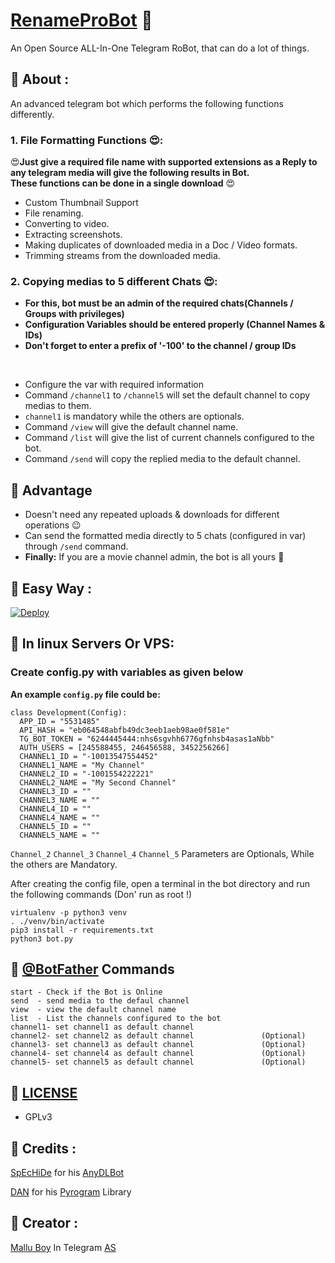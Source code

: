 
# [RenameProBot](https://github.com/m4mallu/renameprobot) 🤖

An Open Source ALL-In-One Telegram RoBot, that can do a lot of things.


## 💠 About :
An advanced telegram bot which performs the following functions differently.

### 1. File Formatting Functions 😍:

😍**Just give a required file name with supported extensions as a Reply to any telegram media will give the following
results in Bot.  
These functions can be done in a single download** 😍

- Custom Thumbnail Support
- File renaming.
- Converting to video.
- Extracting screenshots.
- Making duplicates of downloaded media in a Doc / Video formats.  
- Trimming streams from the downloaded media.

### 2. Copying medias to 5 different Chats 😍:
- **For this, bot must be an admin of the required chats(Channels / Groups with privileges)**  
- **Configuration Variables should be entered properly (Channel Names & IDs)**  
- **Don't forget to enter a prefix of '-100' to the channel / group IDs**

<br />

- Configure the var with required information
- Command ```/channel1``` to ```/channel5``` will set the default channel to copy medias to them.
- ```channel1``` is mandatory while the others are optionals.
- Command ```/view``` will give the default channel name.
- Command ```/list``` will give the list of current channels configured to the bot.
- Command ```/send``` will copy the replied media to the default channel.

## 💠 Advantage
- Doesn't need any repeated uploads & downloads for different operations 😉
- Can send the formatted media directly to 5 chats (configured in var) through ```/send``` command.
- **Finally:** If you are a movie channel admin, the bot is all yours 🥳

## 💠 Easy Way :

[![Deploy](https://www.herokucdn.com/deploy/button.svg)](https://heroku.com/deploy?template=https://github.com/bbarun7777/renameprobot)

## 💠 In linux Servers Or VPS:

### Create **config.py** with variables as given below

**An example `config.py` file could be:**

```
class Development(Config):
  APP_ID = "5531485"
  API_HASH = "eb064548abfb49dc3eeb1aeb98ae0f581e"
  TG_BOT_TOKEN = "6244445444:nhs6sgvhh6776gfnhsb4asas1aNbb"
  AUTH_USERS = [245588455, 246456588, 3452256266]
  CHANNEL1_ID = "-10013547554452"                            
  CHANNEL1_NAME = "My Channel"
  CHANNEL2_ID = "-1001554222221"
  CHANNEL2_NAME = "My Second Channel"
  CHANNEL3_ID = ""
  CHANNEL3_NAME = ""
  CHANNEL4_ID = ""
  CHANNEL4_NAME = ""
  CHANNEL5_ID = ""
  CHANNEL5_NAME = ""
```
```Channel_2``` ```Channel_3``` ```Channel_4``` ```Channel_5``` Parameters are Optionals, While the others are Mandatory. 

After creating the config file, open a terminal in the bot directory and run the following commands (Don' run as root !)

```
virtualenv -p python3 venv
. ./venv/bin/activate
pip3 install -r requirements.txt
python3 bot.py
```
## 💠 [@BotFather](https://telegram.dog/BotFather) Commands

```
start - Check if the Bot is Online
send  - send media to the defaul channel
view  - view the default channel name
list  - List the channels configured to the bot
channel1- set channel1 as default channel
channel2- set channel2 as default channel               (Optional)
channel3- set channel3 as default channel               (Optional)
channel4- set channel4 as default channel               (Optional)
channel5- set channel5 as default channel               (Optional)

```

## 💠 [LICENSE](https://choosealicense.com/licenses/gpl-3.0/)
- GPLv3

## 💠 Credits :
[SpEcHiDe](https://github.com/SpEcHiDe) for his [AnyDLBot](https://github.com/SpEcHiDe/AnyDLBot)

[DAN](https://t.me/haskell) for his [Pyrogram](https://github.com/pyrogram/pyrogram) Library

## 💠 Creator :

[Mallu Boy](https://t.me/m4mallu) In Telegram [AS](https://t.me/space4renjith)
